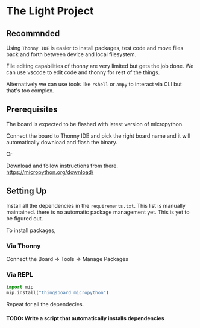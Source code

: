# The Light Project

## Recommnded

Using `Thonny IDE` is easier to install packages, test code and move files back and forth between device and local filesystem.

File editing capabilities of thonny are very limited but gets the job done. We can use vscode to edit code and thonny for rest of the things.

Alternatively we can use tools like `rshell` or `ampy` to interact via CLI but that's too complex.

## Prerequisites

The board is expected to be flashed with latest version of micropython.

Connect the board to Thonny IDE and pick the right board name and it will automatically download and flash the binary.

Or

Download and follow instructions from there.
https://micropython.org/download/

## Setting Up

Install all the dependencies in the `requirements.txt`. This list is manually maintained. there is no automatic package management yet. This is yet to be figured out.

To install packages,

### Via Thonny

Connect the Board => Tools => Manage Packages

### Via REPL

```python
import mip
mip.install("thingsboard_micropython")
```

Repeat for all the dependecies.

#### TODO: Write a script that automatically installs dependencies
